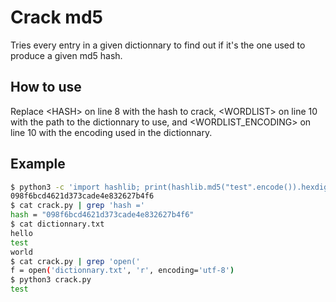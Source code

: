# Crack md5

Tries every entry in a given dictionnary to find out if it's the one used to produce a given md5 hash.

## How to use

Replace \<HASH> on line 8 with the hash to crack, \<WORDLIST> on line 10 with the path to the dictionnary to use, and <WORDLIST_ENCODING> on line 10 with the encoding used in the dictionnary.

## Example

```sh
$ python3 -c 'import hashlib; print(hashlib.md5("test".encode()).hexdigest())'
098f6bcd4621d373cade4e832627b4f6
$ cat crack.py | grep 'hash ='         
hash = "098f6bcd4621d373cade4e832627b4f6"
$ cat dictionnary.txt       
hello
test
world
$ cat crack.py | grep 'open(' 
f = open('dictionnary.txt', 'r', encoding='utf-8')
$ python3 crack.py
test
```
